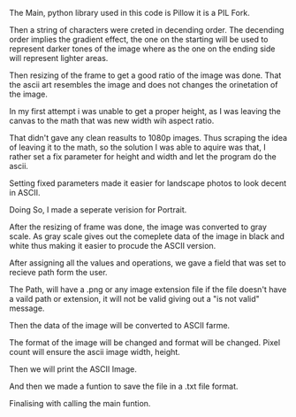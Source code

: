 The Main, python library used in this code is Pillow it is a PIL Fork.

Then a string of characters were creted in decending order. The decending order implies the gradient effect, the one on the starting will be used to represent darker tones of the image where as the one on the ending side will represent lighter areas.

Then resizing of the frame to get a good ratio of the image was done. That the ascii art resembles the image and does not changes the orinetation of the image.

In my first attempt i was unable to get a proper height, as I was leaving the canvas to the math that was new width wih aspect ratio. 

That didn't gave any clean reasults to 1080p images. Thus scraping the idea of leaving it to the math, so the solution I was able to aquire was that, I rather set a fix parameter for height and width and let the program do the ascii. 

Setting fixed parameters made it easier for landscape photos to look decent in ASCII.

Doing So, I made a seperate verision for Portrait.

After the resizing of frame was done, the image was converted to gray scale. As gray scale gives out the comeplete data of the image in black and white thus making it easier to procude the ASCII version.

After assigning all the values and operations, we gave a field that was set to recieve path form the user. 

The Path, will have a .png or any image extension file if the file doesn't have a vaild path or extension, it will not be valid giving out a "is not valid" message.

Then the data of the image will be converted to ASCII farme. 

The format of the image will be changed and format will be changed. Pixel count will ensure the ascii image width, height.

Then we will print the ASCII Image.

And then we made a funtion to save the file in a .txt file format. 

Finalising with calling the main funtion.
